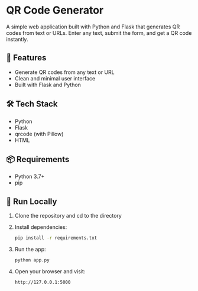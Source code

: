 # QR Code Generator

A simple web application built with Python and Flask that generates QR codes from text or URLs. Enter any text, submit the form, and get a QR code instantly.

## 🚀 Features

- Generate QR codes from any text or URL
- Clean and minimal user interface
- Built with Flask and Python

## 🛠️ Tech Stack

- Python
- Flask
- qrcode (with Pillow)
- HTML

## 📦 Requirements

- Python 3.7+
- pip


## 🧪 Run Locally

1. Clone the repository and cd to the directory

2. Install dependencies:
    ```bash
    pip install -r requirements.txt
    ```

3. Run the app:
    ```bash
    python app.py
    ```

4. Open your browser and visit:
    ```
    http://127.0.0.1:5000
    ```

